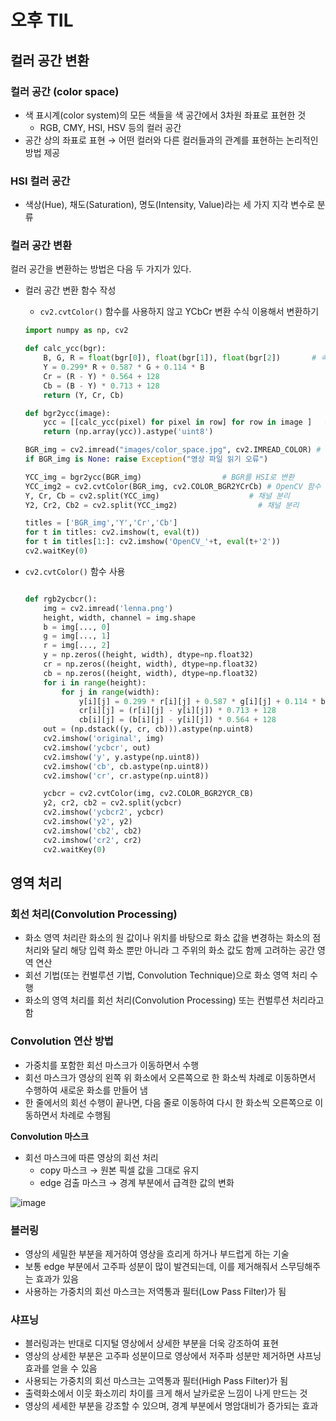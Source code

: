 # 오후 TIL
## 컬러 공간 변환

### 컬러 공간 (color space)

- 색 표시계(color system)의 모든 색들을 색 공간에서 3차원 좌표로 표현한 것
    - RGB, CMY, HSI, HSV 등의 컬러 공간
- 공간 상의 좌표로 표현 → 어떤 컬러와 다른 컬러들과의 관계를 표현하는 논리적인 방법 제공

### HSI 컬러 공간

- 색상(Hue), 채도(Saturation), 명도(Intensity, Value)라는 세 가지 지각 변수로 분류

### 컬러 공간 변환

컬러 공간을 변환하는 방법은 다음 두 가지가 있다.

- 컬러 공간 변환 함수 작성
    - `cv2.cvtColor()` 함수를 사용하지 않고 YCbCr 변환 수식 이용해서 변환하기
    
    ```python
    import numpy as np, cv2
    
    def calc_ycc(bgr):
        B, G, R = float(bgr[0]), float(bgr[1]), float(bgr[2])       # 속도면에 유리
        Y = 0.299* R + 0.587 * G + 0.114 * B
        Cr = (R - Y) * 0.564 + 128
        Cb = (B - Y) * 0.713 + 128
        return (Y, Cr, Cb)
    
    def bgr2ycc(image):
        ycc = [[calc_ycc(pixel) for pixel in row] for row in image ]   # 2차원 배열 순회
        return (np.array(ycc)).astype('uint8')
    
    BGR_img = cv2.imread("images/color_space.jpg", cv2.IMREAD_COLOR) # 컬러 영상 읽기
    if BGR_img is None: raise Exception("영상 파일 읽기 오류")
    
    YCC_img = bgr2ycc(BGR_img)                  # BGR를 HSI로 변환
    YCC_img2 = cv2.cvtColor(BGR_img, cv2.COLOR_BGR2YCrCb) # OpenCV 함수
    Y, Cr, Cb = cv2.split(YCC_img)                    # 채널 분리
    Y2, Cr2, Cb2 = cv2.split(YCC_img2)                  # 채널 분리
    
    titles = ['BGR_img','Y','Cr','Cb']
    for t in titles: cv2.imshow(t, eval(t))
    for t in titles[1:]: cv2.imshow('OpenCV_'+t, eval(t+'2'))
    cv2.waitKey(0)
    
    ```
    
- `cv2.cvtColor()` 함수 사용
    
    ```python
    
    def rgb2ycbcr():
        img = cv2.imread('lenna.png')
        height, width, channel = img.shape
        b = img[..., 0]
        g = img[..., 1]
        r = img[..., 2]
        y = np.zeros((height, width), dtype=np.float32)
        cr = np.zeros((height, width), dtype=np.float32)
        cb = np.zeros((height, width), dtype=np.float32)
        for i in range(height):
            for j in range(width):
                y[i][j] = 0.299 * r[i][j] + 0.587 * g[i][j] + 0.114 * b[i][j]
                cr[i][j] = (r[i][j] - y[i][j]) * 0.713 + 128
                cb[i][j] = (b[i][j] - y[i][j]) * 0.564 + 128
        out = (np.dstack((y, cr, cb))).astype(np.uint8)
        cv2.imshow('original', img)
        cv2.imshow('ycbcr', out)
        cv2.imshow('y', y.astype(np.uint8))
        cv2.imshow('cb', cb.astype(np.uint8))
        cv2.imshow('cr', cr.astype(np.uint8))
    
        ycbcr = cv2.cvtColor(img, cv2.COLOR_BGR2YCR_CB)
        y2, cr2, cb2 = cv2.split(ycbcr)
        cv2.imshow('ycbcr2', ycbcr)
        cv2.imshow('y2', y2)
        cv2.imshow('cb2', cb2)
        cv2.imshow('cr2', cr2)
        cv2.waitKey(0)
    ```
    

## 영역 처리

### 회선 처리(Convolution Processing)

- 화소 영역 처리란 화소의 원 값이나 위치를 바탕으로 화소 값을 변경하는 화소의 점 처리와 달리 해당 입력 화소 뿐만 아니라 그 주위의 화소 값도 함께 고려하는 공간 영역 연산
- 회선 기법(또는 컨벌루션 기법, Convolution Technique)으로 화소 영역 처리 수행
- 화소의 영역 처리를 회선 처리(Convolution Processing) 또는 컨벌루션 처리라고 함

### Convolution 연산 방법

- 가중치를 포함한 회선 마스크가 이동하면서 수행
- 회선 마스크가 영상의 왼쪽 위 화소에서 오른쪽으로 한 화소씩 차례로 이동하면서 수행하여 새로운 화소를 만들어 냄
- 한 줄에서의 회선 수행이 끝나면, 다음 줄로 이동하여 다시 한 화소씩 오른쪽으로 이동하면서 차례로 수행됨

**Convolution 마스크**
- 회선 마스크에 따른 영상의 회선 처리
    - copy 마스크 → 원본 픽셀 값을 그대로 유지
    - edge 검출 마스크 → 경계 부분에서 급격한 값의 변화

![image](https://user-images.githubusercontent.com/79077316/216480979-7192dc7e-6637-4fef-857b-d4406bf77e14.png)

### 블러링

- 영상의 세밀한 부분을 제거하여 영상을 흐리게 하거나 부드럽게 하는 기술
- 보통 edge 부분에서 고주파 성분이 많이 발견되는데, 이를 제거해줘서 스무딩해주는 효과가 있음
- 사용하는 가중치의 회선 마스크는 저역통과 필터(Low Pass Filter)가 됨

### 샤프닝

- 블러링과는 반대로 디지털 영상에서 상세한 부분을 더욱 강조하여 표현
- 영상의 상세한 부분은 고주파 성분이므로 영상에서 저주파 성분만 제거하면 샤프닝 효과를 얻을 수 있음
- 사용되는 가중치의 회선 마스크는 고역통과 필터(High Pass Filter)가 됨
- 출력화소에서 이웃 화소끼리 차이를 크게 해서 날카로운 느낌이 나게 만드는 것
- 영상의 세세한 부분을 강조할 수 있으며, 경계 부분에서 명암대비가 증가되는 효과
